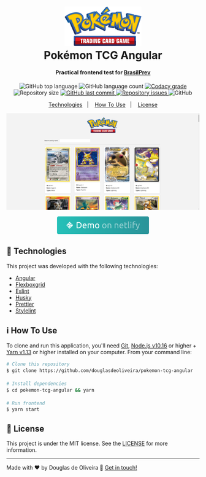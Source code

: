 <h1 align="center">
    <img alt="finch" src=".github/pokemon-tcg-logo.png" width="200" />
    <br>
    Pokémon TCG Angular
</h1>
<h4 align="center">
  Practical frontend test for <a href="https://www1.brasilprev.com.br/" target="_blank">BrasilPrev</a>
</h4>

<p align="center">
  <img alt="GitHub top language" src="https://img.shields.io/github/languages/top/douglasdeoliveira/pokemon-tcg-angular.svg">

  <img alt="GitHub language count" src="https://img.shields.io/github/languages/count/douglasdeoliveira/pokemon-tcg-angular.svg">

  <a href="https://app.codacy.com/manual/douglasdeoliveira/pokemon-tcg-angular?utm_source=github.com&utm_medium=referral&utm_content=douglasdeoliveira/pokemon-tcg-angular&utm_campaign=Badge_Grade_Dashboard">
    <img alt="Codacy grade" src="https://api.codacy.com/project/badge/Grade/2757534fb4d84245843044583fc501c6">
  </a>

  <img alt="Repository size" src="https://img.shields.io/github/repo-size/douglasdeoliveira/pokemon-tcg-angular.svg">

  <a href="https://github.com/douglasdeoliveira/pokemon-tcg-angular/commits/master">
    <img alt="GitHub last commit" src="https://img.shields.io/github/last-commit/douglasdeoliveira/pokemon-tcg-angular.svg">
  </a>

  <a href="https://github.com/douglasdeoliveira/pokemon-tcg-angular/issues">
    <img alt="Repository issues" src="https://img.shields.io/github/issues/douglasdeoliveira/pokemon-tcg-angular.svg">
  </a>

  <img alt="GitHub" src="https://img.shields.io/github/license/douglasdeoliveira/pokemon-tcg-angular.svg">
</p>

<p align="center">
  <a href="#rocket-technologies">Technologies</a>&nbsp;&nbsp;&nbsp;|&nbsp;&nbsp;&nbsp;
  <a href="#information_source-how-to-use">How To Use</a>&nbsp;&nbsp;&nbsp;|&nbsp;&nbsp;&nbsp;
  <a href="#memo-license">License</a>
</p>

![App Screenshot](.github/screenshot.png)

<p align="center">
  <a href="https://thirsty-noyce-34274f.netlify.app/" target="_blank">
    <img alt="Demo on Netlify" src=".github/btn-demo.png">
  </a>
</p>

## :rocket: Technologies

This project was developed with the following technologies:

- [Angular](https://angular.io/)
- [Flexboxgrid](http://flexboxgrid.com/)
- [Eslint](https://eslint.org/)
- [Husky](https://github.com/typicode/husky)
- [Prettier](https://prettier.io/)
- [Stylelint](https://stylelint.io/)

## :information_source: How To Use

To clone and run this application, you'll need [Git](https://git-scm.com), [Node.js v10.16][nodejs] or higher + [Yarn v1.13][yarn] or higher installed on your computer. From your command line:

```bash
# Clone this repository
$ git clone https://github.com/douglasdeoliveira/pokemon-tcg-angular

# Install dependencies
$ cd pokemon-tcg-angular && yarn

# Run frontend
$ yarn start
```

## :memo: License

This project is under the MIT license. See the [LICENSE](https://github.com/douglasdeoliveira/pokemon-tcg-angular/blob/master/LICENSE) for more information.

---

Made with ♥ by Douglas de Oliveira :wave: [Get in touch!](https://www.linkedin.com/in/douglasoliveiraa/)

[nodejs]: https://nodejs.org/
[yarn]: https://yarnpkg.com/
